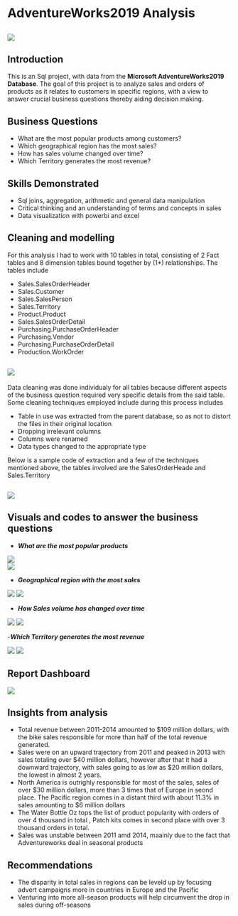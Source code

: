 # AdventureWorks2019 Analysis

![](db.jpg)
--

## Introduction
This is an Sql project, with data from the **Microsoft AdventureWorks2019 Database**. The goal of this project is to analyze sales and orders of products as it relates to customers in specific regions, with a view to answer crucial business questions thereby aiding decision making.


## Business Questions
- What are the most popular products among customers?
- Which geographical region has the most sales?
- How has sales volume changed over time?
- Which Territory generates the most revenue?

## Skills Demonstrated 
- Sql joins, aggregation, arithmetic and general data manipulation
- Critical thinking and an understanding of terms and concepts in sales
- Data visualization with powerbi and excel

## Cleaning and modelling 
For this analysis I had to work with 10 tables in total, consisting of 2 Fact tables and 8 dimension tables bound together by (1*) relationships. The tables include
- Sales.SalesOrderHeader
- Sales.Customer
- Sales.SalesPerson
- Sales.Territory
- Product.Product
- Sales.SalesOrderDetail
- Purchasing.PurchaseOrderHeader
- Purchasing.Vendor
- Purchasing.PurchaseOrderDetail
- Production.WorkOrder

![](schema.jpg)
--
Data cleaning was done individualy for all tables because different aspects of the business question required very specific details from  the said table. Some cleaning techniques employed include during this process includes
- Table in use was extracted from the parent database, so as not to distort the files in their original location
- Dropping irrelevant columns
- Columns were renamed 
- Data types changed to the appropriate type 

Below is a sample code of extraction and a few of the techniques mentioned above, the tables involved are the SalesOrderHeade and Sales.Territory 

![](cleaning.png)
--

## Visuals and codes to answer the business questions

- **_What are the most popular products_**
 
![](Popular_Product.png)  
![](popular_products.jpg)
 
- **_Geographical region with the most sales_**

![](Region_Sales.png)
![](sales_region.jpg)
 
- **_How Sales volume has changed over time_**
 
![](Sales_0ver_Time.png)
![](sales_over_time.jpg)
 
 -**_Which Territory generates the most revenue_**
 
![](Territory_Revenue.png)
![](most_revenue.jpg)
 
 ## Report Dashboard
 
![](Report.jpg)

## Insights from analysis 
 
 - Total revenue between 2011-2014 amounted to $109 million dollars, with the bike sales responsible for more than half of the total revenue generated.
 - Sales were on an upward trajectory from 2011 and peaked in 2013 with sales totaling over $40 million dollars, however after that it had a downward trajectory, with sales going      to as low as $20 million dollars, the lowest in almost 2 years.
 - North America is outrighly responsible for most of the sales, sales of over $30 million dollars, more than 3 times that of Europe in seond place. The Pacific region comes in a      distant third with about 11.3% in sales amounting to $6 million dollars
 - The Water Bottle Oz tops the list of product popularity with orders of over 4 thousand in total , Patch kits comes in second place with over 3 thousand orders in total.
 - Sales was unstable between 2011 amd 2014, maainly due to the fact that Adventureworks deal in seasonal products


## Recommendations 
  
 - The disparity in total sales in regions can be leveld up by focusing advert campaigns more in countries in Europe and the Pacific
 - Venturing into more all-season products will help circumvent the drop in sales during off-seasons
 
 
 
 
 
















